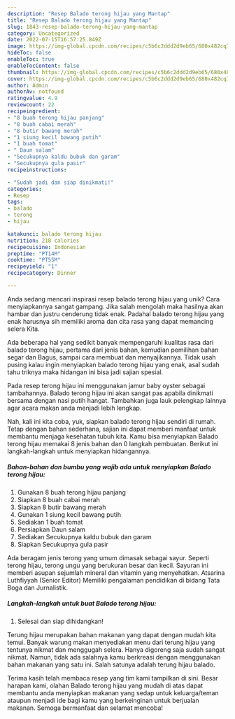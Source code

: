 ```yaml
---
description: "Resep Balado terong hijau yang Mantap"
title: "Resep Balado terong hijau yang Mantap"
slug: 1843-resep-balado-terong-hijau-yang-mantap
category: Uncategorized
date: 2022-07-15T16:57:25.849Z
image: https://img-global.cpcdn.com/recipes/c5b6c2ddd2d9eb65/680x482cq70/balado-terong-hijau-foto-resep-utama.jpg
hideToc: false
enableToc: true
enableTocContent: false
thumbnail: https://img-global.cpcdn.com/recipes/c5b6c2ddd2d9eb65/680x482cq70/balado-terong-hijau-foto-resep-utama.jpg
cover: https://img-global.cpcdn.com/recipes/c5b6c2ddd2d9eb65/680x482cq70/balado-terong-hijau-foto-resep-utama.jpg
author: Admin
authorAv: notfound
ratingvalue: 4.9
reviewcount: 22
recipeingredient:
- "8 buah terong hijau panjang"
- "8 buah cabai merah"
- "8 butir bawang merah"
- "1 siung kecil bawang putih"
- "1 buah tomat"
- " Daun salam"
- "Secukupnya kaldu bubuk dan garam"
- "Secukupnya gula pasir"
recipeinstructions:

- "Sudah jadi dan siap dinikmati!"
categories:
- Resep
tags:
- balado
- terong
- hijau

katakunci: balado terong hijau 
nutrition: 218 calories
recipecuisine: Indonesian
preptime: "PT14M"
cooktime: "PT55M"
recipeyield: "1"
recipecategory: Dinner

---
```





Anda sedang mencari inspirasi resep balado terong hijau yang unik? Cara menyiapkannya sangat gampang. Jika salah mengolah maka hasilnya akan hambar dan justru cenderung tidak enak. Padahal balado terong hijau yang enak harusnya sih memiliki aroma dan cita rasa yang dapat memancing selera Kita.





Ada beberapa hal yang sedikit banyak mempengaruhi kualitas rasa dari balado terong hijau, pertama dari jenis bahan, kemudian pemilihan bahan segar dan Bagus, sampai cara membuat dan menyajikannya. Tidak usah pusing kalau ingin menyiapkan balado terong hijau yang enak,      asal sudah tahu triknya maka hidangan ini bisa jadi sajian spesial.














Pada resep terong hijau ini menggunakan jamur baby oyster sebagai tambahannya. Balado terong hijau ini akan sangat pas apabila dinikmati bersama dengan nasi putih hangat. Tambahkan juga lauk pelengkap lainnya agar acara makan anda menjadi lebih lengkap.






Nah, kali ini kita coba, yuk, siapkan balado terong hijau sendiri di rumah. Tetap dengan bahan sederhana, sajian ini dapat memberi manfaat untuk membantu menjaga kesehatan tubuh kita. Kamu bisa menyiapkan Balado terong hijau memakai 8 jenis bahan dan 0 langkah pembuatan. Berikut ini langkah-langkah untuk menyiapkan hidangannya.

<!--inarticleads1-->

##### Bahan-bahan dan bumbu yang wajib ada untuk menyiapkan Balado terong hijau:

1. Gunakan 8 buah terong hijau panjang
1. Siapkan 8 buah cabai merah
1. Siapkan 8 butir bawang merah
1. Gunakan 1 siung kecil bawang putih
1. Sediakan 1 buah tomat
1. Persiapkan  Daun salam
1. Sediakan Secukupnya kaldu bubuk dan garam
1. Siapkan Secukupnya gula pasir


Ada beragam jenis terong yang umum dimasak sebagai sayur. Seperti terong hijau, terong ungu yang berukuran besar dan kecil. Sayuran ini memberi asupan sejumlah mineral dan vitamin yang menyehatkan. Atsarina Luthfiyyah (Senior Editor) Memiliki pengalaman pendidikan di bidang Tata Boga dan Jurnalistik. 

<!--inarticleads2-->

##### Langkah-langkah untuk buat Balado terong hijau:


1. Selesai dan siap dihidangkan!

Terung hijau merupakan bahan makanan yang dapat dengan mudah kita temui. Banyak warung makan menyediakan menu dari terung hijau yang tentunya nikmat dan menggugah selera. Hanya digoreng saja sudah sangat nikmat. Namun, tidak ada salahnya kamu berkreasi dengan menggunakan bahan makanan yang satu ini. Salah satunya adalah terung hijau balado. 

Terima kasih telah membaca resep yang tim kami tampilkan di sini. Besar harapan kami, olahan Balado terong hijau yang mudah di atas dapat membantu anda menyiapkan makanan yang sedap untuk keluarga/teman ataupun menjadi ide bagi kamu yang berkeinginan untuk berjualan makanan. Semoga bermanfaat dan selamat mencoba!
